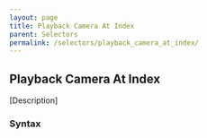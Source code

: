 ```yaml
---
layout: page
title: Playback Camera At Index
parent: Selectors
permalink: /selectors/playback_camera_at_index/
---
```


## Playback Camera At Index

[Description]

### Syntax

```js

```

